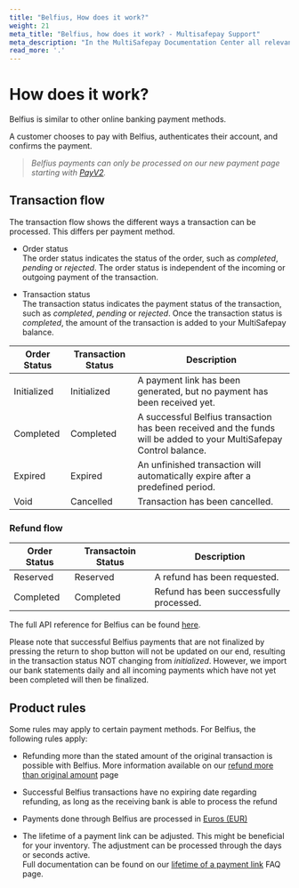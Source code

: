```yaml
---
title: "Belfius, How does it work?"
weight: 21
meta_title: "Belfius, how does it work? - Multisafepay Support"
meta_description: "In the MultiSafepay Documentation Center all relevant information regarding our Plugins and API. As well as Support pages for Payment Method, Tools and General Questions. You can also find the contact details of our Support Team and Integration Team."
read_more: '.'
---
```

# How does it work?
Belfius is similar to other online banking payment methods.<br>

A customer chooses to pay with Belfius, authenticates their account, and confirms the payment.

>_Belfius payments can only be processed on our new payment page starting with [PayV2](/tools/payment-pages/what-is-payv2/)._


## Transaction flow
The transaction flow shows the different ways a transaction can be processed. This differs per payment method.

* Order status      
The order status indicates the status of the order, such as _completed_, _pending_ or _rejected_. The order status is independent of the incoming or outgoing payment of the transaction.

* Transaction status       
The transaction status indicates the payment status of the transaction, such as _completed_, _pending_ or _rejected_. Once the transaction status is _completed_, the amount of the transaction is added to your MultiSafepay balance.

| Order Status                      | Transaction Status      | Description |
|--------------------------------|-----------|-----------------------------------------------------------------------------------------|
| Initialized  | Initialized  | A payment link has been generated, but no payment has been received yet.   |
| Completed   | Completed   | A successful Belfius transaction has been received and the funds will be added to your MultiSafepay Control balance.   | 
| Expired     | Expired     | An unfinished transaction will automatically expire after a predefined period.  | 
| Void        | Cancelled    | Transaction has been cancelled.   | 

### Refund flow 

| Order Status                      | Transactoin Status      | Description |
|--------------------------------|-----------|-----------------------------------------------------------------------------------------|
| Reserved       | Reserved    | A refund has been requested. | 
| Completed      | Completed   | Refund has been successfully processed.  | 

The full API reference for Belfius can be found [here](/api/#belfius).

Please note that successful Belfius payments that are not finalized by pressing the return to shop button will not be updated on our end, resulting in the transaction status NOT changing from _initialized_. However, we import our bank statements daily and all incoming payments which have not yet been completed will then be finalized.


## Product rules
Some rules may apply to certain payment methods. For Belfius, the following rules apply:

* Refunding more than the stated amount of the original transaction is possible with Belfius. More information available on our [refund more than original amount](/faq/finance/refund-more-than-original-amount/) page

* Successful Belfius transactions have no expiring date regarding refunding, as long as the receiving bank is able to process the refund

* Payments done through Belfius are processed in [Euros (EUR)](/faq/general/which-currencies-are-supported-by-multisafepay/)

* The lifetime of a payment link can be adjusted. This might be beneficial for your inventory. The adjustment can be processed through the days or seconds active.   
Full documentation can be found on our [lifetime of a payment link](/faq/api/lifetime-of-a-payment-link/) FAQ page.<br>







